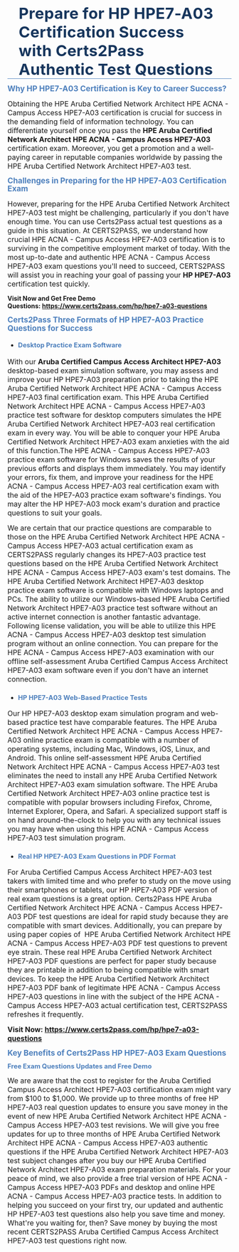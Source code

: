 <div style="border-bottom:solid #4f81bd 1.0pt; padding:0in 4.0pt 0in">
<h1 class="MsoTitle" style="border: none; margin: 0in 15pt; padding: 0in;"><span style="font-size:26pt"><span serif="" style="font-family:Cambria,"><span style="color:#17365d"><span style="letter-spacing:0.25pt">Prepare for HP HPE7-A03 Certification Success with Certs2Pass Authentic Test Questions</span></span></span></span></h1>
</div>

<h2 style="margin:10pt 0in 0.0001pt"><span style="font-size:13pt"><span style="line-height:107%"><span serif="" style="font-family:Cambria,"><span style="color:#4f81bd"><span style="font-weight:bold">Why HP HPE7-A03 Certification is Key to Career Success?</span></span></span></span></span></h2>

<p style="margin-right:0in; margin-left:0in"><span style="font-size:12pt"><span new="" roman="" style="font-family:" times="">Obtaining the HPE Aruba Certified Network Architect HPE ACNA - Campus Access HPE7-A03 certification is crucial for success in the demanding field of information technology. You can differentiate yourself once you pass the <strong>HPE Aruba Certified Network Architect HPE ACNA - Campus Access HPE7-A03</strong> certification exam. Moreover, you get a promotion and a well-paying career in reputable companies worldwide by passing the HPE Aruba Certified Network Architect HPE7-A03 test.</span></span></p>

<h3 style="margin: 10pt 0in 0.0001pt;"><span style="font-size:13pt"><span style="line-height:107%"><span serif="" style="font-family:Cambria,"><span style="color:#4f81bd"><span style="font-weight:bold">Challenges in Preparing for the HP HPE7-A03 Certification Exam</span></span></span></span></span></h3>

<p style="margin-right: 0in; margin-left: 0in;"><span style="font-size:12pt"><span new="" roman="" style="font-family:" times="">However, preparing for the HPE Aruba Certified Network Architect HPE7-A03 test might be challenging, particularly if you don't have enough time. You can use Certs2Pass actual test questions as a guide in this situation. At CERTS2PASS, we understand how crucial HPE ACNA - Campus Access HPE7-A03 certification is to surviving in the competitive employment market of today. With the most up-to-date and authentic HPE ACNA - Campus Access HPE7-A03 exam questions you'll need to succeed, CERTS2PASS will assist you in reaching your goal of passing your <strong>HP HPE7-A03 </strong> certification test quickly.</span></span></p>

<p style="margin-right: 0in; margin-left: 0in;"><strong>Visit Now and Get Free Demo Questions: <a href="https://www.certs2pass.com/hp/hpe7-a03-questions">https://www.certs2pass.com/hp/hpe7-a03-questions</a></strong></p>

<h3 style="margin: 10pt 0in 0.0001pt;"><span style="font-size:13pt"><span style="line-height:107%"><span serif="" style="font-family:Cambria,"><span style="color:#4f81bd"><span style="font-weight:bold">Certs2Pass Three Formats of HP HPE7-A03 Practice Questions for Success</span></span></span></span></span></h3>

<ul>
	<li style="margin:10pt 0in 0.0001pt">
	<h4><span style="font-size:11pt"><span style="line-height:107%"><span serif="" style="font-family:Cambria,"><span style="color:#4f81bd"><span style="font-weight:bold">Desktop Practice Exam Software</span></span></span></span></span></h4>
	</li>
</ul>

<p style="margin-right: 0in; margin-left: 0in;"><span style="font-size:12pt"><span new="" roman="" style="font-family:" times="">With our <strong>Aruba Certified Campus Access Architect HPE7-A03</strong> desktop-based exam simulation software, you may assess and improve your HP HPE7-A03 preparation prior to taking the HPE Aruba Certified Network Architect HPE ACNA - Campus Access HPE7-A03 final certification exam. This HPE Aruba Certified Network Architect HPE ACNA - Campus Access HPE7-A03 practice test software for desktop computers simulates the HPE Aruba Certified Network Architect HPE7-A03 real certification exam in every way. You will be able to conquer your HPE Aruba Certified Network Architect HPE7-A03 exam anxieties with the aid of this function.</span></span><span style="font-size:12pt"><span new="" roman="" style="font-family:" times="">The HPE ACNA - Campus Access HPE7-A03 practice exam software for Windows saves the results of your previous efforts and displays them immediately. You may identify your errors, fix them, and improve your readiness for the HPE ACNA - Campus Access HPE7-A03 real certification exam with the aid of the HPE7-A03 practice exam software's findings. You may alter the HP HPE7-A03 mock exam's duration and practice questions to suit your goals.</span></span></p>

<p style="margin-right:0in; margin-left:0in"><span style="font-size:12pt"><span new="" roman="" style="font-family:" times="">We are certain that our practice questions are comparable to those on the HPE Aruba Certified Network Architect HPE ACNA - Campus Access HPE7-A03 actual certification exam as CERTS2PASS regularly changes its HPE7-A03 practice test questions based on the HPE Aruba Certified Network Architect HPE ACNA - Campus Access HPE7-A03 exam's test domains. The HPE Aruba Certified Network Architect HPE7-A03 desktop practice exam software is compatible with Windows laptops and PCs. The ability to utilize our Windows-based HPE Aruba Certified Network Architect HPE7-A03 practice test software without an active internet connection is another fantastic advantage. Following license validation, you will be able to utilize this HPE ACNA - Campus Access HPE7-A03 desktop test simulation program without an online connection. You can prepare for the HPE ACNA - Campus Access HPE7-A03 examination with our offline self-assessment Aruba Certified Campus Access Architect HPE7-A03 exam software even if you don't have an internet connection.</span></span></p>

<ul>
	<li style="margin:10pt 0in 0.0001pt">
	<h3><span style="font-size:11pt"><span style="line-height:107%"><span serif="" style="font-family:Cambria,"><span style="color:#4f81bd"><span style="font-weight:bold">HP HPE7-A03 Web-Based Practice Tests</span></span></span></span></span></h3>
	</li>
</ul>

<p style="margin-right: 0in; margin-left: 0in;"><span style="font-size:12pt"><span new="" roman="" style="font-family:" times="">Our HP HPE7-A03 desktop exam simulation program and web-based practice test have comparable features. The HPE Aruba Certified Network Architect HPE ACNA - Campus Access HPE7-A03 online practice exam is compatible with a number of operating systems, including Mac, Windows, iOS, Linux, and Android. This online self-assessment HPE Aruba Certified Network Architect HPE ACNA - Campus Access HPE7-A03 test eliminates the need to install any HPE Aruba Certified Network Architect HPE7-A03 exam simulation software. The HPE Aruba Certified Network Architect HPE7-A03 online practice test is compatible with popular browsers including Firefox, Chrome, Internet Explorer, Opera, and Safari. A specialized support staff is on hand around-the-clock to help you with any technical issues you may have when using this HPE ACNA - Campus Access HPE7-A03 test simulation program.</span></span></p>

<ul>
	<li style="margin:10pt 0in 0.0001pt">
	<h3><span style="font-size:11pt"><span style="line-height:107%"><span serif="" style="font-family:Cambria,"><span style="color:#4f81bd"><span style="font-weight:bold">Real HP HPE7-A03 Exam Questions in PDF Format</span></span></span></span></span></h3>
	</li>
</ul>

<p style="margin-right: 0in; margin-left: 0in;"><span style="font-size:12pt"><span new="" roman="" style="font-family:" times="">For Aruba Certified Campus Access Architect HPE7-A03 test takers with limited time and who prefer to study on the move using their smartphones or tablets, our HP HPE7-A03 PDF version of real exam questions is a great option. Certs2Pass HPE Aruba Certified Network Architect HPE ACNA - Campus Access HPE7-A03 PDF test questions are ideal for rapid study because they are compatible with smart devices. Additionally, you can prepare by using paper copies of  HPE Aruba Certified Network Architect HPE ACNA - Campus Access HPE7-A03 PDF test questions to prevent eye strain. These real HPE Aruba Certified Network Architect HPE7-A03 PDF questions are perfect for paper study because they are printable in addition to being compatible with smart devices. To keep the HPE Aruba Certified Network Architect HPE7-A03 PDF bank of legitimate HPE ACNA - Campus Access HPE7-A03 questions in line with the subject of the HPE ACNA - Campus Access HPE7-A03 actual certification test, CERTS2PASS refreshes it frequently.</span></span></p>

<p style="margin-right: 0in; margin-left: 0in;"><span style="font-size:12pt"><span new="" roman="" style="font-family:" times=""><strong>Visit Now: <a href="https://www.certs2pass.com/hp/hpe7-a03-questions">https://www.certs2pass.com/hp/hpe7-a03-questions</a></strong></span></span></p>

<h3 style="margin: 10pt 0in 0.0001pt;"><span style="font-size:13pt"><span style="line-height:107%"><span serif="" style="font-family:Cambria,"><span style="color:#4f81bd"><span style="font-weight:bold">Key Benefits of Certs2Pass HP HPE7-A03 Exam Questions</span></span></span></span></span></h3>

<h3 style="margin: 10pt 0in 0.0001pt;"><strong><span style="font-size:11pt"><span style="line-height:107%"><span serif="" style="font-family:Cambria,"><span style="color:#4f81bd"><span style="font-weight:bold">Free Exam Questions Updates and Free Demo</span></span></span></span></span></strong></h3>

<p style="margin-right:0in; margin-left:0in"><span style="font-size:12pt"><span new="" roman="" style="font-family:" times="">We are aware that the cost to register for the Aruba Certified Campus Access Architect HPE7-A03 certification exam might vary from $100 to $1,000. We provide up to three months of free HP HPE7-A03 real question updates to ensure you save money in the event of new HPE Aruba Certified Network Architect HPE ACNA - Campus Access HPE7-A03 test revisions. We will give you free updates for up to three months of HPE Aruba Certified Network Architect HPE ACNA - Campus Access HPE7-A03 authentic questions if the HPE Aruba Certified Network Architect HPE7-A03 test subject changes after you buy our HPE Aruba Certified Network Architect HPE7-A03 exam preparation materials. For your peace of mind, we also provide a free trial version of HPE ACNA - Campus Access HPE7-A03 PDFs and desktop and online HPE ACNA - Campus Access HPE7-A03 practice tests. </span></span><span style="font-size:12pt"><span new="" roman="" style="font-family:" times="">In addition to helping you succeed on your first try, our updated and authentic HP HPE7-A03 test questions also help you save time and money. What're you waiting for, then? Save money by buying the most recent CERTS2PASS Aruba Certified Campus Access Architect HPE7-A03 test questions right now.</span></span></p>

<p style="margin:0in 8pt; margin-right:0in; margin-left:0in"> </p>
